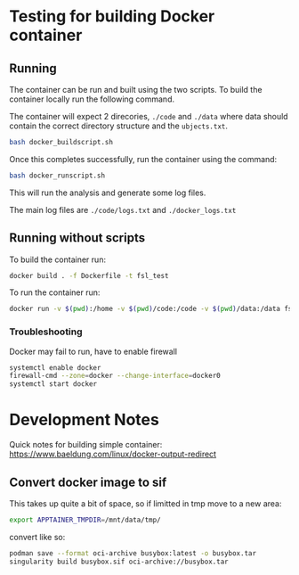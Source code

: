 # Testing for building Docker container

## Running

The container can be run and built using the two scripts.  To build the container locally run the following command.

The container will expect 2 direcories, `./code` and `./data` where data should contain the correct directory structure and the `ubjects.txt`.

```bash
bash docker_buildscript.sh
```

Once this completes successfully, run the container using the command:

```bash
bash docker_runscript.sh
```

This will run the analysis and generate some log files.

The main log files are `./code/logs.txt` and `./docker_logs.txt`


## Running without scripts

To build the container run: 

```bash
docker build . -f Dockerfile -t fsl_test
```

To run the container run:

```bash
docker run -v $(pwd):/home -v $(pwd)/code:/code -v $(pwd)/data:/data fsl_test  >> docker_log.txt 2>&1
```

### Troubleshooting

Docker may fail to run, have to enable firewall
 
 ```bash
systemctl enable docker
firewall-cmd --zone=docker --change-interface=docker0
systemctl start docker
```


# Development Notes

Quick notes for building simple container: https://www.baeldung.com/linux/docker-output-redirect

## Convert docker image to sif

This takes up quite a bit of space, so if limitted in tmp move to a new area:

```bash
export APPTAINER_TMPDIR=/mnt/data/tmp/
```

convert like so:

```bash
podman save --format oci-archive busybox:latest -o busybox.tar
singularity build busybox.sif oci-archive://busybox.tar
```


